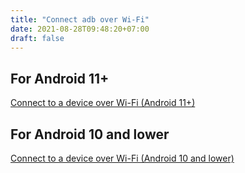 ```yaml
---
title: "Connect adb over Wi-Fi"
date: 2021-08-28T09:48:20+07:00
draft: false
---
```


## For Android 11+
[Connect to a device over Wi-Fi (Android 11+)](https://developer.android.com/studio/command-line/adb#connect-to-a-device-over-wi-fi-android-11+)

## For Android 10 and lower
[Connect to a device over Wi-Fi (Android 10 and lower)](https://developer.android.com/studio/command-line/adb#wireless)